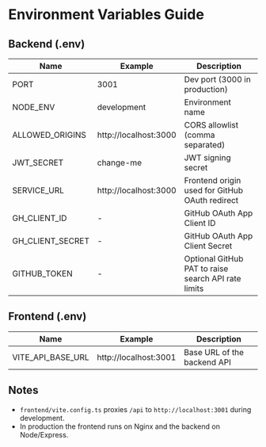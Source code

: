 # Environment Variables Guide

## Backend (.env)

| Name | Example | Description |
|---|---|---|
| PORT | 3001 | Dev port (3000 in production) |
| NODE_ENV | development | Environment name |
| ALLOWED_ORIGINS | http://localhost:3000 | CORS allowlist (comma separated) |
| JWT_SECRET | change-me | JWT signing secret |
| SERVICE_URL | http://localhost:3000 | Frontend origin used for GitHub OAuth redirect |
| GH_CLIENT_ID | - | GitHub OAuth App Client ID |
| GH_CLIENT_SECRET | - | GitHub OAuth App Client Secret |
| GITHUB_TOKEN | - | Optional GitHub PAT to raise search API rate limits |

## Frontend (.env)

| Name | Example | Description |
|---|---|---|
| VITE_API_BASE_URL | http://localhost:3001 | Base URL of the backend API |

## Notes

- `frontend/vite.config.ts` proxies `/api` to `http://localhost:3001` during development.
- In production the frontend runs on Nginx and the backend on Node/Express.
